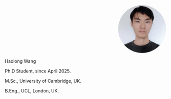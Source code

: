 <p align="right">
<img src="/assets/img/haolong.png" width="150" height="150" style="border-radius: 50%; object-fit: cover;">
</p>

Haolong Wang

Ph.D Student, since April 2025.

M.Sc., University of Cambridge, UK.

B.Eng., UCL, London, UK.
